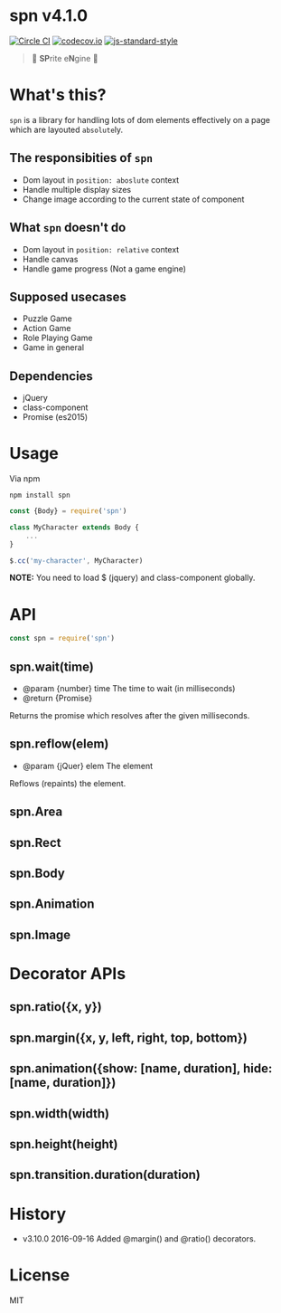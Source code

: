 # spn v4.1.0

[![Circle CI](https://circleci.com/gh/kt3k/spn.svg?style=svg)](https://circleci.com/gh/kt3k/spn)
[![codecov.io](https://codecov.io/github/kt3k/spn/coverage.svg?branch=master)](https://codecov.io/github/kt3k/spn?branch=master)
[![js-standard-style](https://img.shields.io/badge/code%20style-standard-brightgreen.svg)](http://standardjs.com/)

> :space_invader: **SP**rite e**N**gine :space_invader:

# What's this?

`spn` is a library for handling lots of dom elements effectively on a page which are layouted `absolute`ly.

## The responsibities of `spn`

- Dom layout in `position: aboslute` context
- Handle multiple display sizes
- Change image according to the current state of component

## What `spn` doesn't do

- Dom layout in `position: relative` context
- Handle canvas
- Handle game progress (Not a game engine)

## Supposed usecases

- Puzzle Game
- Action Game
- Role Playing Game
- Game in general

## Dependencies

- jQuery
- class-component
- Promise (es2015)

# Usage

Via npm

    npm install spn

```js
const {Body} = require('spn')

class MyCharacter extends Body {
    ...
}

$.cc('my-character', MyCharacter)
```

**NOTE:** You need to load $ (jquery) and class-component globally.

# API

```js
const spn = require('spn')
```

## spn.wait(time)

- @param {number} time The time to wait (in milliseconds)
- @return {Promise}

Returns the promise which resolves after the given milliseconds.

## spn.reflow(elem)

- @param {jQuer} elem The element

Reflows (repaints) the element.

## spn.Area
## spn.Rect
## spn.Body
## spn.Animation
## spn.Image

# Decorator APIs

## spn.ratio({x, y})
## spn.margin({x, y, left, right, top, bottom})
## spn.animation({show: [name, duration], hide: [name, duration]})
## spn.width(width)
## spn.height(height)
## spn.transition.duration(duration)

# History

- v3.10.0   2016-09-16   Added @margin() and @ratio() decorators.

# License

MIT
